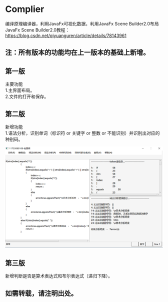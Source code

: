 # Complier<br>
  编译原理编译器，利用JavaFx可视化数据，利用JavaFx Scene Builder2.0布局<br>
  JavaFx Scene Builder2.0教程：https://blog.csdn.net/qiyuanguren/article/details/78143961<br>
## 注：所有版本的功能均在上一版本的基础上新增。
## 第一版<br>
主要功能<br>
  1.主界面布局。<br>
  2.文件的打开和保存。<br>

## 第二版<br>
新增功能 <br>
  1.语法分析，识别单词（标识符 or 关键字 or 整数 or 不能识别）并识别出对应的种别码。<br>
 
  ![image]( https://github.com/BaoGuoSen/Complier/blob/master/image/analyse.png)<br>
  
## 第三版<br>
  新增判断是否是算术表达式和布尔表达式（递归下降）。
  
## 如需转载，请注明出处。
